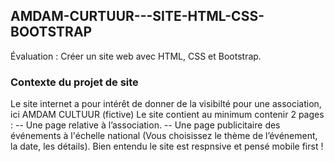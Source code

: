 ## AMDAM-CURTUUR---SITE-HTML-CSS-BOOTSTRAP

Évaluation : Créer un site web avec HTML, CSS et Bootstrap.

### Contexte du projet de site

Le site internet a pour intérêt de donner de la visibilté pour une association, ici AMDAM CULTUUR (fictive)
Le site contient au minimum contenir 2 pages :
-- Une page relative à l’association.
-- Une page publicitaire des événements à l'échelle national (Vous choisissez le thème de l’événement, la
date, les détails).
Bien entendu le site est respnsive et pensé mobile first !
